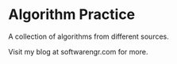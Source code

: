 Algorithm Practice
=================

A collection of algorithms from different sources.

Visit my blog at softwarengr.com for more.
